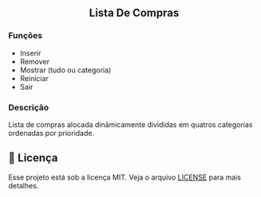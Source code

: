 <h2 align="center">
  Lista De Compras
</h2>

### Funções

- Inserir
- Remover
- Mostrar (tudo ou categoria)
- Reiniciar
- Sair

### Descrição

<p>
  Lista de compras alocada dinâmicamente divididas em quatros categorias ordenadas por prioridade.

## :memo: Licença

Esse projeto está sob a licença MIT. Veja o arquivo [LICENSE](LICENSE) para mais detalhes.
